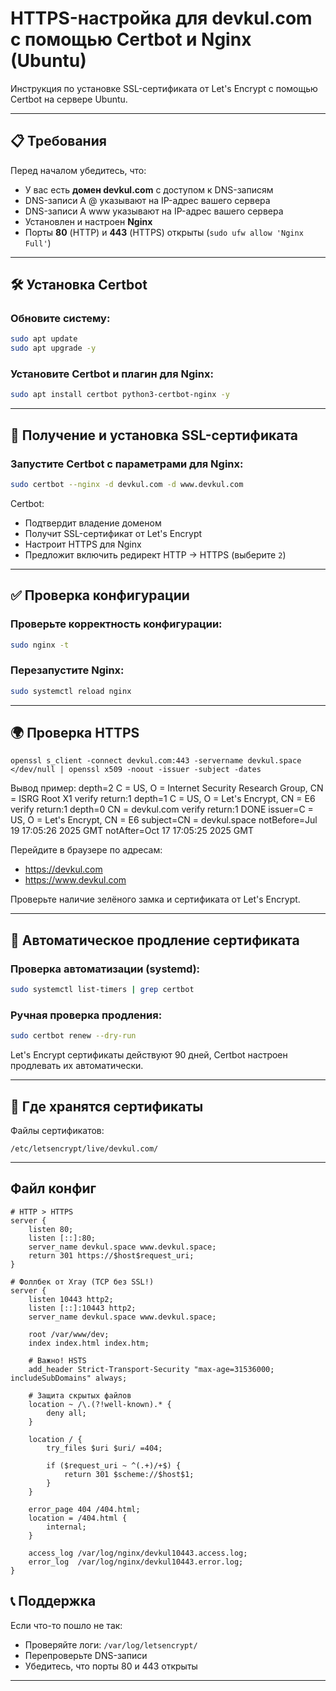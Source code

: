 # HTTPS-настройка для devkul.com с помощью Certbot и Nginx (Ubuntu)

Инструкция по установке SSL-сертификата от Let's Encrypt с помощью Certbot на сервере Ubuntu.

---

## 📋 Требования

Перед началом убедитесь, что:

- У вас есть **домен devkul.com** с доступом к DNS-записям
- DNS-записи A @ указывают на IP-адрес вашего сервера
- DNS-записи A www указывают на IP-адрес вашего сервера
- Установлен и настроен **Nginx**
- Порты **80** (HTTP) и **443** (HTTPS) открыты (`sudo ufw allow 'Nginx Full'`)

---

## 🛠️ Установка Certbot

### Обновите систему:
```bash
sudo apt update
sudo apt upgrade -y
```

### Установите Certbot и плагин для Nginx:
```bash
sudo apt install certbot python3-certbot-nginx -y
```

---

## 🔐 Получение и установка SSL-сертификата

### Запустите Certbot с параметрами для Nginx:
```bash
sudo certbot --nginx -d devkul.com -d www.devkul.com
```

Certbot:
- Подтвердит владение доменом
- Получит SSL-сертификат от Let's Encrypt
- Настроит HTTPS для Nginx
- Предложит включить редирект HTTP → HTTPS (выберите `2`)

---

## ✅ Проверка конфигурации

### Проверьте корректность конфигурации:
```bash
sudo nginx -t
```

### Перезапустите Nginx:
```bash
sudo systemctl reload nginx
```

---

## 🌍 Проверка HTTPS

```
openssl s_client -connect devkul.com:443 -servername devkul.space </dev/null | openssl x509 -noout -issuer -subject -dates
```
Вывод пример:
    depth=2 C = US, O = Internet Security Research Group, CN = ISRG Root X1
    verify return:1
    depth=1 C = US, O = Let's Encrypt, CN = E6
    verify return:1
    depth=0 CN = devkul.com
    verify return:1
    DONE
    issuer=C = US, O = Let's Encrypt, CN = E6
    subject=CN = devkul.space
    notBefore=Jul 19 17:05:26 2025 GMT
    notAfter=Oct 17 17:05:25 2025 GMT

Перейдите в браузере по адресам:
- https://devkul.com
- https://www.devkul.com

Проверьте наличие зелёного замка и сертификата от Let's Encrypt.

---

## 🔄 Автоматическое продление сертификата

### Проверка автоматизации (systemd):
```bash
sudo systemctl list-timers | grep certbot
```

### Ручная проверка продления:
```bash
sudo certbot renew --dry-run
```

Let's Encrypt сертификаты действуют 90 дней, Certbot настроен продлевать их автоматически.

---

## 📁 Где хранятся сертификаты

Файлы сертификатов:
```
/etc/letsencrypt/live/devkul.com/
```

---
## Файл конфиг
```
# HTTP > HTTPS
server {
    listen 80;
    listen [::]:80;
    server_name devkul.space www.devkul.space;
    return 301 https://$host$request_uri;
}

# Фоллбек от Xray (TCP без SSL!)
server {
    listen 10443 http2;
    listen [::]:10443 http2;
    server_name devkul.space www.devkul.space;

    root /var/www/dev;
    index index.html index.htm;

    # Важно! HSTS
    add_header Strict-Transport-Security "max-age=31536000; includeSubDomains" always;

    # Защита скрытых файлов
    location ~ /\.(?!well-known).* {
        deny all;
    }

    location / {
        try_files $uri $uri/ =404;

        if ($request_uri ~ ^(.+)/+$) {
            return 301 $scheme://$host$1;
        }
    }

    error_page 404 /404.html;
    location = /404.html {
        internal;
    }

    access_log /var/log/nginx/devkul10443.access.log;
    error_log  /var/log/nginx/devkul10443.error.log;
}
```



## 📞 Поддержка

Если что-то пошло не так:
- Проверяйте логи: `/var/log/letsencrypt/`
- Перепроверьте DNS-записи
- Убедитесь, что порты 80 и 443 открыты

---
